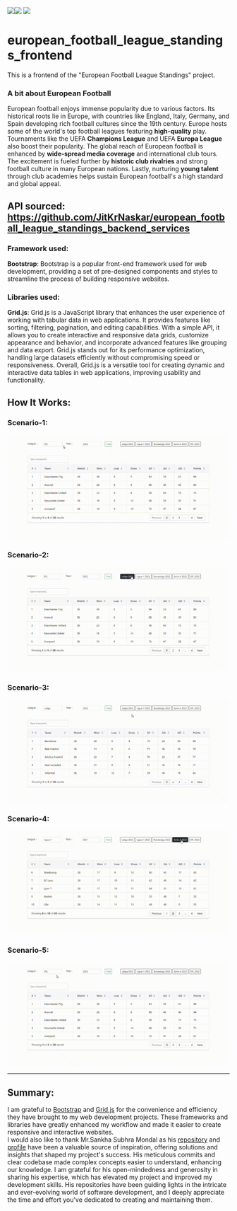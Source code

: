 <img src=https://img.shields.io/badge/build%20with-HTML-red><img src="https://img.shields.io/badge/-JavaScript-yellow">
<img src="https://img.shields.io/badge/domain-Frontend Web Services-blue.svg">

# european_football_league_standings_frontend
This is a frontend of the "European Football League Standings" project.


### A bit about European Football

European football enjoys immense popularity due to various factors. Its historical roots lie in Europe, with countries like England, Italy, Germany, and Spain developing rich football cultures since the 19th century. Europe hosts some of the world's top football leagues featuring <b>high-quality</b> play. Tournaments like the UEFA <b>Champions League</b> and UEFA <b>Europa League</b> also boost their popularity. The global reach of European football is enhanced by <b>wide-spread media coverage</b> and international club tours. The excitement is fueled further by <b>historic club rivalries</b> and strong football culture in many European nations. Lastly, nurturing <b>young talent</b> through club academies helps sustain European football's a high standard and global appeal.

## API sourced:  https://github.com/JitKrNaskar/european_football_league_standings_backend_services

### Framework used:
<b>Bootstrap</b>: Bootstrap is a popular front-end framework used for web development, providing a set of pre-designed components and styles to streamline the process of building responsive websites.

### Libraries used:

<b>Grid.js</b>: Grid.js is a JavaScript library that enhances the user experience of working with tabular data in web applications. It provides features like sorting, filtering, pagination, and editing capabilities. With a simple API, it allows you to create interactive and responsive data grids, customize appearance and behavior, and incorporate advanced features like grouping and data export. Grid.js stands out for its performance optimization, handling large datasets efficiently without compromising speed or responsiveness. Overall, Grid.js is a versatile tool for creating dynamic and interactive data tables in web applications, improving usability and functionality.

## How It Works:

### Scenario-1:

![Screenshot](ui_testing_screenshot_1.gif)

### Scenario-2:

![Screenshot](ui_testing_screenshot_2.gif)

### Scenario-3:

![Screenshot](ui_testing_screenshot_3.gif)

### Scenario-4:

![Screenshot](ui_testing_screenshot_4.gif)

### Scenario-5:

![Screenshot](ui_testing_screenshot_5.gif)

<hr>


## Summary:

I am grateful to <a href="https://getbootstrap.com/">Bootstrap</a> and <a href="https://gridjs.io/docs">Grid.js</a> for the convenience and efficiency they have brought to my web development projects. These frameworks and libraries have greatly enhanced my workflow and made it easier to create responsive and interactive websites.
<br>
I would also like to thank Mr.Sankha Subhra Mondal as his <a href="https://github.com/Sankha1998/pre-built-database-MySql">repository</a> and <a href="https://github.com/Sankha1998">profile</a> have been a valuable source of inspiration, offering solutions and insights that shaped my project's success. His meticulous commits and clear codebase made complex concepts easier to understand, enhancing our knowledge. I am grateful for his open-mindedness and generosity in sharing his expertise, which has elevated my project and improved my development skills. His repositories have been guiding lights in the intricate and ever-evolving world of software development, and I deeply appreciate the time and effort you've dedicated to creating and maintaining them.
